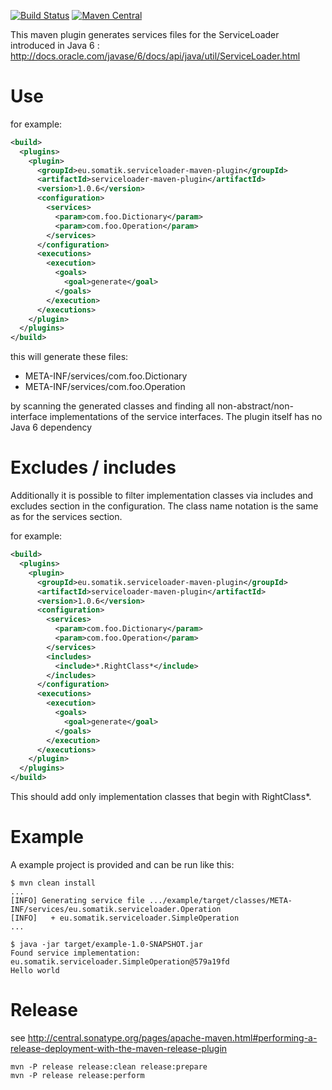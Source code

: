 [![Build Status](https://travis-ci.org/francisdb/serviceloader-maven-plugin.svg?branch=master)](https://travis-ci.org/francisdb/serviceloader-maven-plugin)
[![Maven Central](https://maven-badges.herokuapp.com/maven-central/eu.somatik.serviceloader-maven-plugin/serviceloader-maven-plugin/badge.svg)](https://maven-badges.herokuapp.com/maven-central/eu.somatik.serviceloader-maven-plugin/serviceloader-maven-plugin)

This maven plugin generates services files for the ServiceLoader introduced in Java 6 :
http://docs.oracle.com/javase/6/docs/api/java/util/ServiceLoader.html

# Use

for example:
```xml
<build>
  <plugins>
    <plugin>
      <groupId>eu.somatik.serviceloader-maven-plugin</groupId>
      <artifactId>serviceloader-maven-plugin</artifactId>
      <version>1.0.6</version>
      <configuration>
        <services>
          <param>com.foo.Dictionary</param>
          <param>com.foo.Operation</param>
        </services>
      </configuration>
      <executions>
        <execution>
          <goals>
            <goal>generate</goal>
          </goals>
        </execution>
      </executions>
    </plugin>
  </plugins>
</build>
```

this will generate these files:

* META-INF/services/com.foo.Dictionary
* META-INF/services/com.foo.Operation

by scanning the generated classes and finding all non-abstract/non-interface implementations of the service interfaces. The plugin itself has no Java 6 dependency

# Excludes / includes

Additionally it is possible to filter implementation classes via includes and excludes section in the configuration. The class name notation is the same as for the services section.

for example:
```xml
<build>
  <plugins>
    <plugin>
      <groupId>eu.somatik.serviceloader-maven-plugin</groupId>
      <artifactId>serviceloader-maven-plugin</artifactId>
      <version>1.0.6</version>
      <configuration>
        <services>
          <param>com.foo.Dictionary</param>
          <param>com.foo.Operation</param>
        </services>
        <includes>
          <include>*.RightClass*</include>
        </includes>
      </configuration>
      <executions>
        <execution>
          <goals>
            <goal>generate</goal>
          </goals>
        </execution>
      </executions>
    </plugin>
  </plugins>
</build>
```

This should add only implementation classes that begin with RightClass*.

# Example

A example project is provided and can be run like this:

    $ mvn clean install
    ...
    [INFO] Generating service file .../example/target/classes/META-INF/services/eu.somatik.serviceloader.Operation
    [INFO]   + eu.somatik.serviceloader.SimpleOperation
    ...
    
    $ java -jar target/example-1.0-SNAPSHOT.jar
    Found service implementation: eu.somatik.serviceloader.SimpleOperation@579a19fd
    Hello world

# Release

see http://central.sonatype.org/pages/apache-maven.html#performing-a-release-deployment-with-the-maven-release-plugin

```
mvn -P release release:clean release:prepare
mvn -P release release:perform
```
